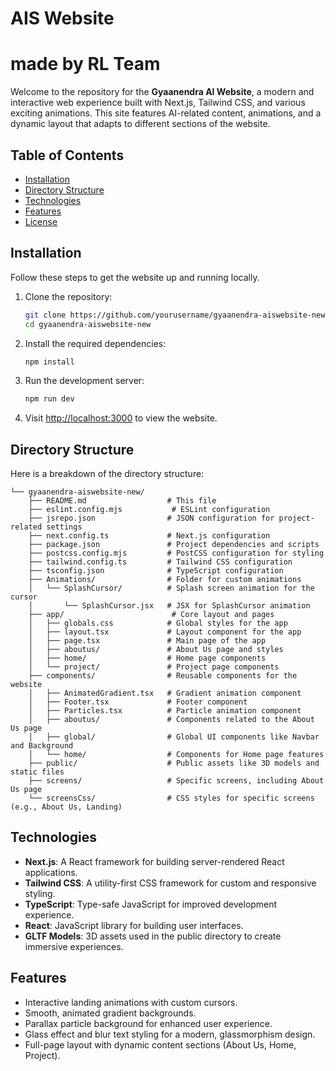 # AIS Website

# made by RL Team

Welcome to the repository for the **Gyaanendra AI Website**, a modern and interactive web experience built with Next.js, Tailwind CSS, and various exciting animations. This site features AI-related content, animations, and a dynamic layout that adapts to different sections of the website.

## Table of Contents

- [Installation](#installation)
- [Directory Structure](#directory-structure)
- [Technologies](#technologies)
- [Features](#features)
- [License](#license)

## Installation

Follow these steps to get the website up and running locally.

1. Clone the repository:

   ```bash
   git clone https://github.com/yourusername/gyaanendra-aiswebsite-new.git
   cd gyaanendra-aiswebsite-new
   ```

2. Install the required dependencies:

   ```bash
   npm install
   ```

3. Run the development server:

   ```bash
   npm run dev
   ```

4. Visit [http://localhost:3000](http://localhost:3000) to view the website.

## Directory Structure

Here is a breakdown of the directory structure:

```
└── gyaanendra-aiswebsite-new/
    ├── README.md                  # This file
    ├── eslint.config.mjs           # ESLint configuration
    ├── jsrepo.json                # JSON configuration for project-related settings
    ├── next.config.ts             # Next.js configuration
    ├── package.json               # Project dependencies and scripts
    ├── postcss.config.mjs         # PostCSS configuration for styling
    ├── tailwind.config.ts         # Tailwind CSS configuration
    ├── tsconfig.json              # TypeScript configuration
    ├── Animations/                # Folder for custom animations
    │   └── SplashCursor/          # Splash screen animation for the cursor
    │       └── SplashCursor.jsx   # JSX for SplashCursor animation
    ├── app/                        # Core layout and pages
    │   ├── globals.css            # Global styles for the app
    │   ├── layout.tsx             # Layout component for the app
    │   ├── page.tsx               # Main page of the app
    │   ├── aboutus/               # About Us page and styles
    │   ├── home/                  # Home page components
    │   └── project/               # Project page components
    ├── components/                # Reusable components for the website
    │   ├── AnimatedGradient.tsx   # Gradient animation component
    │   ├── Footer.tsx             # Footer component
    │   ├── Particles.tsx          # Particle animation component
    │   ├── aboutus/               # Components related to the About Us page
    │   ├── global/                # Global UI components like Navbar and Background
    │   └── home/                  # Components for Home page features
    ├── public/                    # Public assets like 3D models and static files
    ├── screens/                   # Specific screens, including About Us page
    └── screensCss/                # CSS styles for specific screens (e.g., About Us, Landing)
```

## Technologies

- **Next.js**: A React framework for building server-rendered React applications.
- **Tailwind CSS**: A utility-first CSS framework for custom and responsive styling.
- **TypeScript**: Type-safe JavaScript for improved development experience.
- **React**: JavaScript library for building user interfaces.
- **GLTF Models**: 3D assets used in the public directory to create immersive experiences.

## Features

- Interactive landing animations with custom cursors.
- Smooth, animated gradient backgrounds.
- Parallax particle background for enhanced user experience.
- Glass effect and blur text styling for a modern, glassmorphism design.
- Full-page layout with dynamic content sections (About Us, Home, Project).
